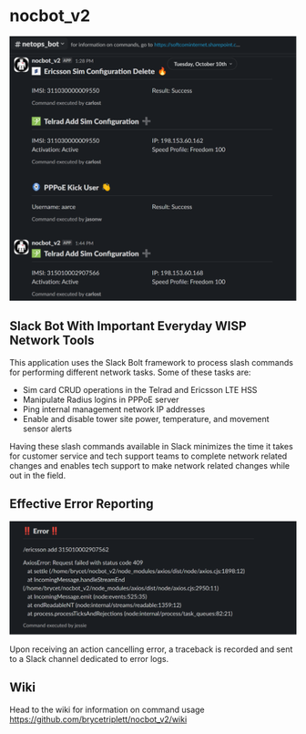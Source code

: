 # nocbot_v2
<img src="https://github.com/brycetriplett/nocbot_v2/blob/main/github_pics/overview.png" alt="Alt text" width="600"></img>

## Slack Bot With Important Everyday WISP Network Tools
This application uses the Slack Bolt framework to process slash commands for performing different network tasks. Some of these tasks are:<br>
* Sim card CRUD operations in the Telrad and Ericsson LTE HSS
* Manipulate Radius logins in PPPoE server
* Ping internal management network IP addresses
* Enable and disable tower site power, temperature, and movement sensor alerts

Having these slash commands available in Slack minimizes the time it takes for customer service and tech support teams to complete network related changes and enables tech support to make network related changes while out in the field.

## Effective Error Reporting
<img src="https://github.com/brycetriplett/nocbot_v2/blob/main/github_pics/error.png" alt="Alt text" width="600"></img>

Upon receiving an action cancelling error, a traceback is recorded and sent to a Slack channel dedicated to error logs.

## Wiki
Head to the wiki for information on command usage <br>
https://github.com/brycetriplett/nocbot_v2/wiki
